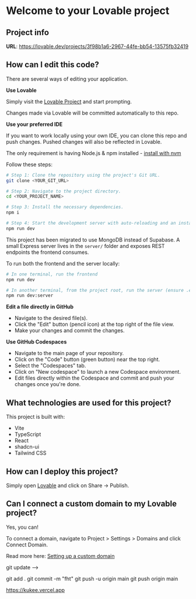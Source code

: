 # Welcome to your Lovable project

## Project info

**URL**: https://lovable.dev/projects/3f98b1a6-2967-44fe-bb54-13575fb32419

## How can I edit this code?

There are several ways of editing your application.

**Use Lovable**

Simply visit the [Lovable Project](https://lovable.dev/projects/3f98b1a6-2967-44fe-bb54-13575fb32419) and start prompting.

Changes made via Lovable will be committed automatically to this repo.

**Use your preferred IDE**

If you want to work locally using your own IDE, you can clone this repo and push changes. Pushed changes will also be reflected in Lovable.

The only requirement is having Node.js & npm installed - [install with nvm](https://github.com/nvm-sh/nvm#installing-and-updating)

Follow these steps:

```sh
# Step 1: Clone the repository using the project's Git URL.
git clone <YOUR_GIT_URL>

# Step 2: Navigate to the project directory.
cd <YOUR_PROJECT_NAME>

# Step 3: Install the necessary dependencies.
npm i

# Step 4: Start the development server with auto-reloading and an instant preview.
npm run dev
```

This project has been migrated to use MongoDB instead of Supabase. A small Express server lives in the `server/` folder and exposes REST endpoints the frontend consumes.

To run both the frontend and the server locally:

```sh
# In one terminal, run the frontend
npm run dev

# In another terminal, from the project root, run the server (ensure .env has MONGODB_URI)
npm run dev:server
```

**Edit a file directly in GitHub**

- Navigate to the desired file(s).
- Click the "Edit" button (pencil icon) at the top right of the file view.
- Make your changes and commit the changes.

**Use GitHub Codespaces**

- Navigate to the main page of your repository.
- Click on the "Code" button (green button) near the top right.
- Select the "Codespaces" tab.
- Click on "New codespace" to launch a new Codespace environment.
- Edit files directly within the Codespace and commit and push your changes once you're done.

## What technologies are used for this project?

This project is built with:

- Vite
- TypeScript
- React
- shadcn-ui
- Tailwind CSS

## How can I deploy this project?

Simply open [Lovable](https://lovable.dev/projects/3f98b1a6-2967-44fe-bb54-13575fb32419) and click on Share -> Publish.

## Can I connect a custom domain to my Lovable project?

Yes, you can!

To connect a domain, navigate to Project > Settings > Domains and click Connect Domain.

Read more here: [Setting up a custom domain](https://docs.lovable.dev/features/custom-domain#custom-domain)






git update -->

git add .
git commit -m "fht"
git push -u origin main
git push origin main

https://kukee.vercel.app